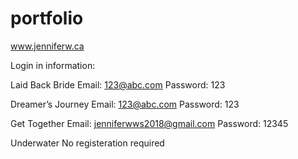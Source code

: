 # portfolio

www.jenniferw.ca

Login in information:

Laid Back Bride
Email: 123@abc.com
Password: 123

Dreamer’s Journey
Email: 123@abc.com
Password: 123

Get Together
Email: jenniferwws2018@gmail.com
Password: 12345

Underwater
No registeration required
